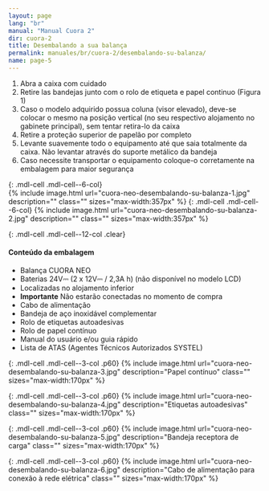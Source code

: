 ```yaml
---
layout: page
lang: "br"
manual: "Manual Cuora 2"
dir: cuora-2
title: Desembalando a sua balança
permalink: manuales/br/cuora-2/desembalando-su-balanza/
name: page-5
---
```

1. Abra a caixa com cuidado
2. Retire las bandejas junto com o rolo de etiqueta e papel continuo (Figura 1)
3. Caso o modelo adquirido possua coluna (visor elevado), deve-se colocar o mesmo na posição vertical (no seu respectivo alojamento no gabinete principal), sem tentar retira-lo da caixa
4. Retire a proteção superior de papelão por completo
5. Levante suavemente todo o equipamento até que saia totalmente da caixa. Não levantar através do suporte metálico da bandeja
6. Caso necessite transportar o equipamento coloque-o corretamente na embalagem para maior segurança

{: .mdl-cell .mdl-cell--6-col}  
{% include image.html url="cuora-neo-desembalando-su-balanza-1.jpg" description="" class=""  sizes="max-width:357px"  %}
{: .mdl-cell .mdl-cell--6-col}
{% include image.html url="cuora-neo-desembalando-su-balanza-2.jpg" description="" class=""  sizes="max-width:357px" %}

{: .mdl-cell .mdl-cell--12-col .clear}
#### Conteúdo da embalagem
- Balança CUORA NEO
- Baterias 24V⎓ (2 x 12V⎓ / 2,3A h) (não disponível no modelo LCD)
- Localizadas no alojamento inferior
- **Importante** Não estarão conectadas no momento de compra
- Cabo de alimentação
- Bandeja de aço inoxidável complementar
- Rolo de etiquetas autoadesivas
- Rolo de papel contínuo
- Manual do usuário e/ou guia rápido
- Lista de ATAS (Agentes Técnicos Autorizados SYSTEL)


{: .mdl-cell .mdl-cell--3-col .p60}
{% include image.html url="cuora-neo-desembalando-su-balanza-3.jpg" description="Papel contínuo" class="" sizes="max-width:170px" %}

{: .mdl-cell .mdl-cell--3-col .p60}
{% include image.html url="cuora-neo-desembalando-su-balanza-4.jpg" description="Etiquetas autoadesivas" class=""  sizes="max-width:170px" %}

{: .mdl-cell .mdl-cell--3-col .p60}
{% include image.html url="cuora-neo-desembalando-su-balanza-5.jpg" description="Bandeja receptora de carga" class=""  sizes="max-width:170px" %}

{: .mdl-cell .mdl-cell--3-col .p60}
{% include image.html url="cuora-neo-desembalando-su-balanza-6.jpg" description="Cabo de alimentação para conexão à rede elétrica" class=""  sizes="max-width:170px" %}

